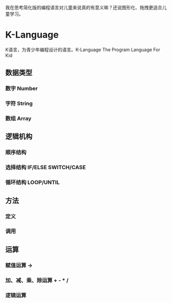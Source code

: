 我在思考简化版的编程语言对儿童来说真的有意义嘛？还说图形化、拖拽更适合儿童学习。

# K-Language
K语言，为青少年编程设计的语言。K-Language The Program Language For Kid

## 数据类型
### 数字 Number
### 字符 String
### 数组 Array

## 逻辑机构
### 顺序结构 
### 选择结构 IF/ELSE  SWITCH/CASE
### 循环结构 LOOP/UNTIL

## 方法
### 定义
### 调用

## 运算
### 赋值运算 -> 
### 加、减、乘、除运算 + - * /
### 逻辑运算
